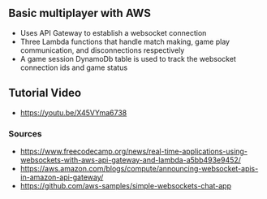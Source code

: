 ## Basic multiplayer with AWS

* Uses API Gateway to establish a websocket connection 
* Three Lambda functions that handle match making, game play communication, and disconnections respectively
* A game session DynamoDb table is used to track the websocket connection ids and game status


## Tutorial Video 

* https://youtu.be/X45VYma6738

### Sources ###

* https://www.freecodecamp.org/news/real-time-applications-using-websockets-with-aws-api-gateway-and-lambda-a5bb493e9452/
* https://aws.amazon.com/blogs/compute/announcing-websocket-apis-in-amazon-api-gateway/
* https://github.com/aws-samples/simple-websockets-chat-app

